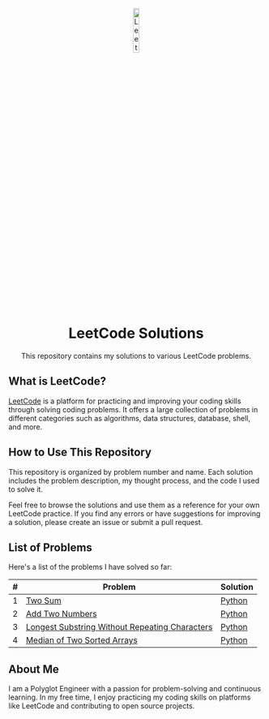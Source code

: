 <p align="center">
  <img src="https://leetcode.com/static/images/LeetCode_logo.png" width="15%" alt="LeetCode Logo"/>
</p>

<h1 align="center">LeetCode Solutions</h1>

<p align="center">This repository contains my solutions to various LeetCode problems.</p>

## What is LeetCode?

[LeetCode](https://leetcode.com/) is a platform for practicing and improving your coding skills through solving coding problems. It offers a large collection of problems in different categories such as algorithms, data structures, database, shell, and more.

## How to Use This Repository

This repository is organized by problem number and name. Each solution includes the problem description, my thought process, and the code I used to solve it.

Feel free to browse the solutions and use them as a reference for your own LeetCode practice. If you find any errors or have suggestions for improving a solution, please create an issue or submit a pull request.

## List of Problems

Here's a list of the problems I have solved so far:

| # | Problem | Solution |
|---|---------|----------|
| 1 | [Two Sum](./problem-1-two-sum) | [Python](./problem-1-two-sum/solution.py) |
| 2 | [Add Two Numbers](./problem-2-add-two-numbers) | [Python](./problem-2-add-two-numbers/solution.py) |
| 3 | [Longest Substring Without Repeating Characters](./problem-3-longest-substring-without-repeating-characters) | [Python](./problem-3-longest-substring-without-repeating-characters/solution.py) |
| 4 | [Median of Two Sorted Arrays](./problem-4-median-of-two-sorted-arrays) | [Python](./problem-4-median-of-two-sorted-arrays/solution.py) |

## About Me

I am a Polyglot Engineer with a passion for problem-solving and continuous learning. In my free time, I enjoy practicing my coding skills on platforms like LeetCode and contributing to open source projects.
